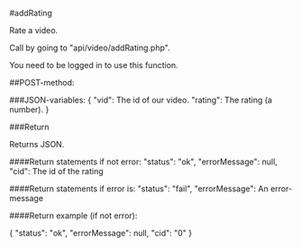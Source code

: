 #addRating

Rate a video.

Call by going to "api/video/addRating.php".

You need to be logged in to use this function.

##POST-method:

###JSON-variables:
{
    "vid": The id of our video.
    "rating": The rating (a number).
}

###Return

Returns JSON.

####Return statements if not error:
"status": "ok",
"errorMessage": null,
"cid": The id of the rating

####Return statements if error is:
"status": "fail",
"errorMessage": An error-message

####Return example (if not error):

{
    "status": "ok",
    "errorMessage": null,
    "cid": "0"
}